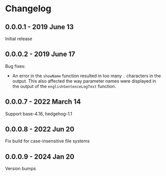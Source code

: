 # Changelog

## 0.0.0.1 - 2019 June 13

Initial release

## 0.0.0.2 - 2019 June 17

Bug fixes:

  - An error in the `showName` function resulted in too many `.` characters in
    the output. This also affected the way parameter names were displayed in
    the output of the `englishSentenceLogText` function.

## 0.0.0.7 - 2022 March 14

Support base-4.16, hedgehog-1.1

## 0.0.0.8 - 2022 Jun 20

Fix build for case-insensitive file systems

## 0.0.0.9 - 2024 Jan 20

Version bumps
